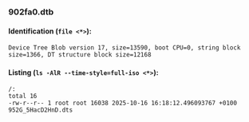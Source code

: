 ### 902fa0.dtb
#### Identification (`file <*>`):
```
Device Tree Blob version 17, size=13590, boot CPU=0, string block size=1366, DT structure block size=12168
```
#### Listing (`ls -AlR --time-style=full-iso <*>`):
```
/:
total 16
-rw-r--r-- 1 root root 16038 2025-10-16 16:18:12.496093767 +0100 952G_5HacD2HnD.dts
```

